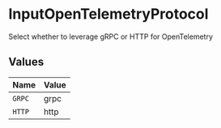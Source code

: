 # InputOpenTelemetryProtocol

Select whether to leverage gRPC or HTTP for OpenTelemetry


## Values

| Name   | Value  |
| ------ | ------ |
| `GRPC` | grpc   |
| `HTTP` | http   |